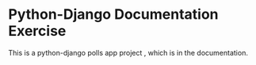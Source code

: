 # Python-Django Documentation Exercise
This is a python-django polls app project , which is in the documentation.